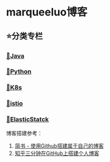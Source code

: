 # marqueeluo博客
## ⭐分类专栏
### [🔗Java](java/readme.md)
### [🔗Python](python/readme.md)
### [🔗K8s](k8s/readme.md)
### [🔗istio](istio/readme.md)
### [🔗ElasticStatck](es/readme.md)

博客搭建参考：
1. [简书 - 使用Github搭建属于自己的博客](https://www.jianshu.com/p/4f56cf990bba)</li>
2. [知乎三分钟在GitHub上搭建个人博客](https://zhuanlan.zhihu.com/p/28321740)</li>

